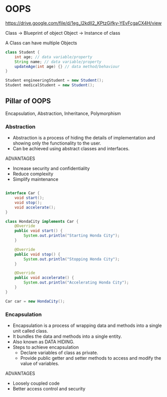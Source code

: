 # OOPS

https://drive.google.com/file/d/1eg_I2kdII2_KPtzGifky-YEvFcgaCX4H/view

Class -> Blueprint of object 
Object -> Instance of class

A Class can have multiple Objects

```java
class Student {
    int age; // data variable/property
    String name; // data variable/property
    updateAge(int age) {} // data method/behaviour
}

Student engineeringStudent = new Student();
Student medicalStudent = new Student();
```

## Pillar of OOPS

Encapsulation, Abstraction, Inheritance, Polymorphism

### Abstraction

* Abstraction is a process of hiding the details of implementation and showing only the functionality to the user.
* Can be achieved using abstract classes and interfaces.

ADVANTAGES
* Increase security and confidentiality
* Reduce complexity
* Simplify maintenance

```java

interface Car {
    void start();
    void stop();
    void accelerate();
}

class HondaCity implements Car {
    @Override
    public void start() {
        System.out.println("Starting Honda City");
    }

    @Override
    public void stop() {
        System.out.println("Stopping Honda City");
    }

    @Override
    public void accelerate() {
        System.out.println("Accelerating Honda City");
    }
}

Car car = new HondaCity();
```

### Encapsulation

* Encapsulation is a process of wrapping data and methods into a single unit called class.
* It bundles the data and methods into a single entity.
* Also known as DATA HIDING.
* Steps to achieve encapsulation
    * Declare variables of class as private.
    * Provide public getter and setter methods to access and modify the value of variables.

ADVANTAGES
* Loosely coupled code
* Better access control and security